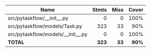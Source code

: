| Name                                  |    Stmts |     Miss |   Cover |
|-------------------------------------- | -------: | -------: | ------: |
| src/pytaskflow/\_\_init\_\_.py        |        0 |        0 |    100% |
| src/pytaskflow/models/Task.py         |      323 |       33 |     90% |
| src/pytaskflow/models/\_\_init\_\_.py |        0 |        0 |    100% |
|                             **TOTAL** |  **323** |   **33** | **90%** |
